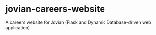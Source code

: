 # jovian-careers-website
A careers website for Jovian (Flask and Dynamic Database-driven web application)
